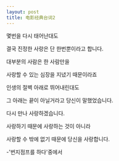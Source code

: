 ```yaml
---
layout: post
title: 电影经典台词2
---
```


몇번을 다시 태어난대도

결국 진정한 사랑은 단 한번뿐이라고 합니다.

대부분의 사람은 한 사람만을

사랑할 수 있는 심장을 지녔기 때문이라죠

인생의 절벽 아래로 뛰어내린대도

그 아래는 끝이 아닐거라고 당신이 말했었습니다.

다시 만나 사랑하겠습니다.

사랑하기 때문에 사랑하는 것이 아니라  

사랑할 수 밖에 없기 때문에 당신을 사랑합니다.

-'번지점프를 하다'중에서
